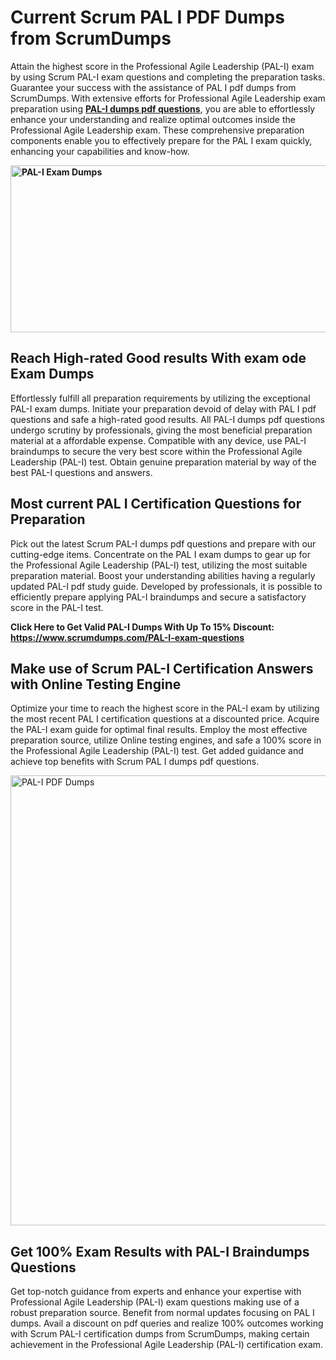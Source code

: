 <h1><strong>Current Scrum PAL I PDF Dumps from ScrumDumps</strong></h1>
<p>Attain the highest score in the Professional Agile Leadership (PAL-I) exam by using Scrum PAL-I exam questions and completing the preparation tasks. Guarantee your success with the assistance of PAL I pdf dumps from ScrumDumps. With extensive efforts for Professional Agile Leadership exam preparation using <strong><a href="https://www.scrumdumps.com/PAL-I-exam-questions">PAL-I dumps pdf questions</a></strong>, you are able to effortlessly enhance your understanding and realize optimal outcomes inside the Professional Agile Leadership exam. These comprehensive preparation components enable you to effectively prepare for the PAL I exam quickly, enhancing your capabilities and know-how.</p>
<p><strong><img src="https://i.ibb.co/8bjQb49/Copy-of-Cleaning-service-banner-Made-with-Poster-My-Wall-2.jpg" alt="PAL-I Exam Dumps" width="800" height="267" /></strong></p>
<h2><strong>Reach High-rated Good results With exam ode Exam Dumps</strong></h2>
<p>Effortlessly fulfill all preparation requirements by utilizing the exceptional PAL-I exam dumps. Initiate your preparation devoid of delay with PAL I pdf questions and safe a high-rated good results. All PAL-I dumps pdf questions undergo scrutiny by professionals, giving the most beneficial preparation material at a affordable expense. Compatible with any device, use PAL-I braindumps to secure the very best score within the Professional Agile Leadership (PAL-I) test. Obtain genuine preparation material by way of the best PAL-I questions and answers.</p>
<h2><strong>Most current PAL I Certification Questions for Preparation</strong></h2>
<p>Pick out the latest Scrum PAL-I dumps pdf questions and prepare with our cutting-edge items. Concentrate on the PAL I exam dumps to gear up for the Professional Agile Leadership (PAL-I) test, utilizing the most suitable preparation material. Boost your understanding abilities having a regularly updated PAL-I pdf study guide. Developed by professionals, it is possible to efficiently prepare applying PAL-I braindumps and secure a satisfactory score in the PAL-I test.</p>
<p><strong>Click Here to Get Valid PAL-I Dumps With Up To 15% Discount: <a href="https://www.scrumdumps.com/PAL-I-exam-questions">https://www.scrumdumps.com/PAL-I-exam-questions</a></strong></p>
<h2><strong>Make use of Scrum PAL-I Certification Answers with Online Testing Engine</strong></h2>
<p>Optimize your time to reach the highest score in the PAL-I exam by utilizing the most recent PAL I certification questions at a discounted price. Acquire the PAL-I exam guide for optimal final results. Employ the most effective preparation source, utilize Online testing engines, and safe a 100% score in the Professional Agile Leadership (PAL-I) test. Get added guidance and achieve top benefits with Scrum PAL I dumps pdf questions.</p>
<p><a href="https://www.scrumdumps.com/PAL-I-exam-questions"><img src="https://i.ibb.co/F3py0hR/Copy-of-Offer-Social-Media-Ad-Made-with-Poster-My-Wall.jpg" alt="PAL-I PDF Dumps" width="720" height="" /></a></p>
<h2><strong>Get 100% Exam Results with PAL-I Braindumps Questions</strong></h2>
<p>Get top-notch guidance from experts and enhance your expertise with Professional Agile Leadership (PAL-I) exam questions making use of a robust preparation source. Benefit from normal updates focusing on PAL I dumps. Avail a discount on pdf queries and realize 100% outcomes working with Scrum PAL-I certification dumps from ScrumDumps, making certain achievement in the Professional Agile Leadership (PAL-I) certification exam.</p>
